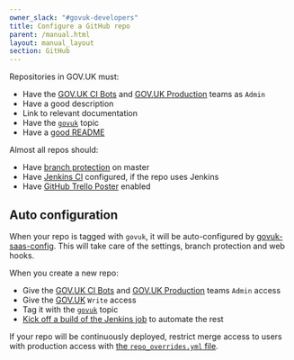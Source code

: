 ```yaml
---
owner_slack: "#govuk-developers"
title: Configure a GitHub repo
parent: /manual.html
layout: manual_layout
section: GitHub
---
```


Repositories in GOV.UK must:

- Have the [GOV.UK CI Bots][govuk-ci-bots-team] and [GOV.UK Production][govuk-production-team] teams as `Admin`
- Have a good description
- Link to relevant documentation
- Have the [`govuk`][govuk-topic] topic
- Have a [good README](/manual/readmes.html)

Almost all repos should:

- Have [branch protection](https://help.github.com/articles/about-protected-branches) on master
- Have [Jenkins CI](/manual/test-and-build-a-project-on-jenkins-ci.html) configured, if the repo uses Jenkins
- Have [GitHub Trello Poster](/manual/github-trello-poster.html) enabled

[govuk-ci-bots-team]: https://github.com/orgs/alphagov/teams/gov-uk-ci-bots
[govuk-production-team]: https://github.com/orgs/alphagov/teams/gov-uk-production
[govuk-topic]: https://github.com/search?q=topic:govuk

## Auto configuration

When your repo is tagged with `govuk`, it will be auto-configured by [govuk-saas-config][]. This will take care of the settings, branch protection and web hooks.

When you create a new repo:

- Give the [GOV.UK CI Bots][govuk-ci-bots-team] and [GOV.UK Production][govuk-production-team] teams `Admin` access
- Give the [GOV.UK][govuk-team] `Write` access
- Tag it with the [`govuk`][govuk-topic] topic
- [Kick off a build of the Jenkins job][jenkins-job] to automate the rest

If your repo will be continuously deployed, restrict merge access to users with production access with [the `repo_overrides.yml` file][repo-overrides].

[govuk-team]: https://github.com/orgs/alphagov/teams/gov-uk
[govuk-saas-config]: https://github.com/alphagov/govuk-saas-config
[jenkins-job]: https://deploy.production.govuk.digital/job/configure-github-repos
[alphagov]: https://github.com/alphagov
[repo-overrides]: https://github.com/alphagov/govuk-saas-config/blob/master/github/repo_overrides.yml
